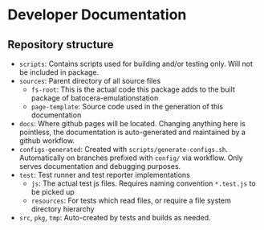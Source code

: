 # Developer Documentation

## Repository structure

- `scripts`: Contains scripts used for building and/or testing only. Will not be included in package.
- `sources`: Parent directory of all source files
    - `fs-root`: This is the actual code this package adds to the built package of batocera-emulationstation
    - `page-template`: Source code used in the generation of this documentation
- `docs`: Where github pages will be located. Changing anything here is pointless, the documentation is auto-generated and maintained by a github workflow.
- `configs-generated`: Created with `scripts/generate-configs.sh`. Automatically on branches prefixed with `config/` via workflow. Only serves documentation and debugging purposes.
- `test`: Test runner and test reporter implementations
    - `js`: The actual test js files. Requires naming convention `*.test.js` to be picked up
    - `resources`: For tests which read files, or require a file system directory hierarchy
- `src`, `pkg`, `tmp`: Auto-created by tests and builds as needed.


<!-- generated-links -->